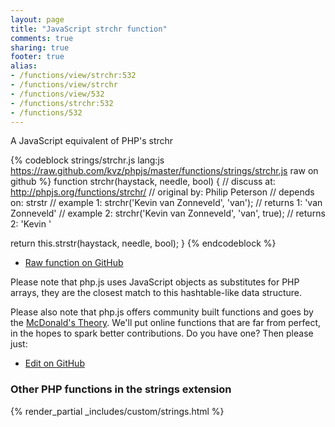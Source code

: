 ```yaml
---
layout: page
title: "JavaScript strchr function"
comments: true
sharing: true
footer: true
alias:
- /functions/view/strchr:532
- /functions/view/strchr
- /functions/view/532
- /functions/strchr:532
- /functions/532
---
```

<!-- Generated by Rakefile:build -->
A JavaScript equivalent of PHP's strchr

{% codeblock strings/strchr.js lang:js https://raw.github.com/kvz/phpjs/master/functions/strings/strchr.js raw on github %}
function strchr(haystack, needle, bool) {
  //  discuss at: http://phpjs.org/functions/strchr/
  // original by: Philip Peterson
  //  depends on: strstr
  //   example 1: strchr('Kevin van Zonneveld', 'van');
  //   returns 1: 'van Zonneveld'
  //   example 2: strchr('Kevin van Zonneveld', 'van', true);
  //   returns 2: 'Kevin '

  return this.strstr(haystack, needle, bool);
}
{% endcodeblock %}

 - [Raw function on GitHub](https://github.com/kvz/phpjs/blob/master/functions/strings/strchr.js)

Please note that php.js uses JavaScript objects as substitutes for PHP arrays, they are 
the closest match to this hashtable-like data structure. 

Please also note that php.js offers community built functions and goes by the 
[McDonald's Theory](https://medium.com/what-i-learned-building/9216e1c9da7d). We'll put online 
functions that are far from perfect, in the hopes to spark better contributions. 
Do you have one? Then please just: 

 - [Edit on GitHub](https://github.com/kvz/phpjs/edit/master/functions/strings/strchr.js)


### Other PHP functions in the strings extension
{% render_partial _includes/custom/strings.html %}
